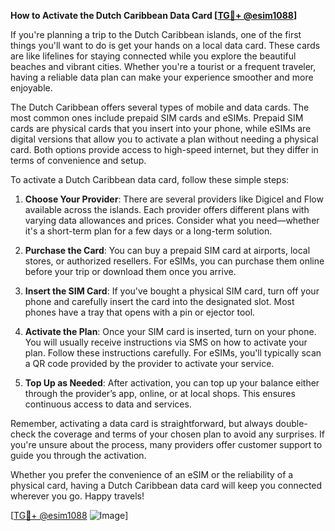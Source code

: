**How to Activate the Dutch Caribbean Data Card [[TG💪+ @esim1088](https://t.me/s/esim1088)]**

If you're planning a trip to the Dutch Caribbean islands, one of the first things you'll want to do is get your hands on a local data card. These cards are like lifelines for staying connected while you explore the beautiful beaches and vibrant cities. Whether you're a tourist or a frequent traveler, having a reliable data plan can make your experience smoother and more enjoyable.

The Dutch Caribbean offers several types of mobile and data cards. The most common ones include prepaid SIM cards and eSIMs. Prepaid SIM cards are physical cards that you insert into your phone, while eSIMs are digital versions that allow you to activate a plan without needing a physical card. Both options provide access to high-speed internet, but they differ in terms of convenience and setup.

To activate a Dutch Caribbean data card, follow these simple steps:

1. **Choose Your Provider**: There are several providers like Digicel and Flow available across the islands. Each provider offers different plans with varying data allowances and prices. Consider what you need—whether it's a short-term plan for a few days or a long-term solution.

2. **Purchase the Card**: You can buy a prepaid SIM card at airports, local stores, or authorized resellers. For eSIMs, you can purchase them online before your trip or download them once you arrive.

3. **Insert the SIM Card**: If you've bought a physical SIM card, turn off your phone and carefully insert the card into the designated slot. Most phones have a tray that opens with a pin or ejector tool.

4. **Activate the Plan**: Once your SIM card is inserted, turn on your phone. You will usually receive instructions via SMS on how to activate your plan. Follow these instructions carefully. For eSIMs, you'll typically scan a QR code provided by the provider to activate your service.

5. **Top Up as Needed**: After activation, you can top up your balance either through the provider’s app, online, or at local shops. This ensures continuous access to data and services.

Remember, activating a data card is straightforward, but always double-check the coverage and terms of your chosen plan to avoid any surprises. If you're unsure about the process, many providers offer customer support to guide you through the activation.

Whether you prefer the convenience of an eSIM or the reliability of a physical card, having a Dutch Caribbean data card will keep you connected wherever you go. Happy travels! 

[[TG💪+ @esim1088](https://t.me/s/esim1088) ![Image](https://i.postimg.cc/Y0z9fWf4/image.png)]